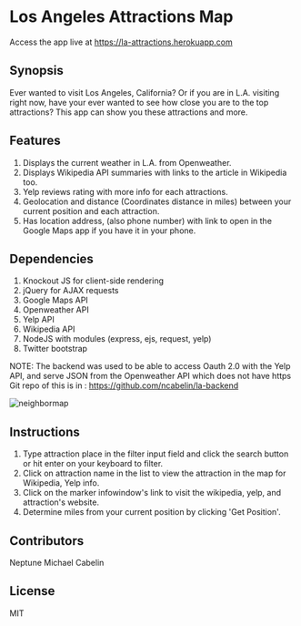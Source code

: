 # Los Angeles Attractions Map

Access the app live at https://la-attractions.herokuapp.com

## Synopsis

Ever wanted to visit Los Angeles, California? Or if you are in L.A. visiting right now, have your ever wanted to see how close you are to the top attractions? 
This app can show you these attractions and more.

## Features

1. Displays the current weather in L.A. from Openweather.
2. Displays Wikipedia API summaries with links to the article in Wikipedia too.
3. Yelp reviews rating with more info for each attractions.
4. Geolocation and distance (Coordinates distance in miles) between your current position and each attraction.
5. Has location address, (also phone number) with link to open in the Google Maps app if you have it in your phone.

## Dependencies
1. Knockout JS for client-side rendering
2. jQuery for AJAX requests
3. Google Maps API
4. Openweather API
5. Yelp API
6. Wikipedia API
7. NodeJS with modules (express, ejs, request, yelp)
8. Twitter bootstrap

NOTE: The backend was used to be able to access Oauth 2.0 with the Yelp API, and serve JSON from the Openweather API which does not have https
			Git repo of this is in : https://github.com/ncabelin/la-backend

![neighbormap](http://cabelin.com/losangelesattractions/images/screenshot2.jpg)

## Instructions

1. Type attraction place in the filter input field and click the search button or hit enter on your keyboard to filter.
2. Click on attraction name in the list to view the attraction in the map for Wikipedia, Yelp info.
3. Click on the marker infowindow's link to visit the wikipedia, yelp, and attraction's website.
4. Determine miles from your current position by clicking 'Get Position'.

## Contributors

Neptune Michael Cabelin

## License

MIT